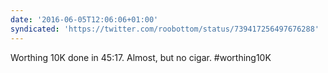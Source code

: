 ```yaml
---
date: '2016-06-05T12:06:06+01:00'
syndicated: 'https://twitter.com/roobottom/status/739417256497676288'
---
```

Worthing 10K done in 45:17. Almost, but no cigar. #worthing10K
